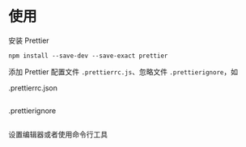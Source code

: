 # 使用

安装 Prettier

```
npm install --save-dev --save-exact prettier
```

添加 Prettier 配置文件 `.prettierrc.js`、忽略文件 `.prettierignore`，如

.prettierrc.json

```json

```

.prettierignore

```

```

设置编辑器或者使用命令行工具
